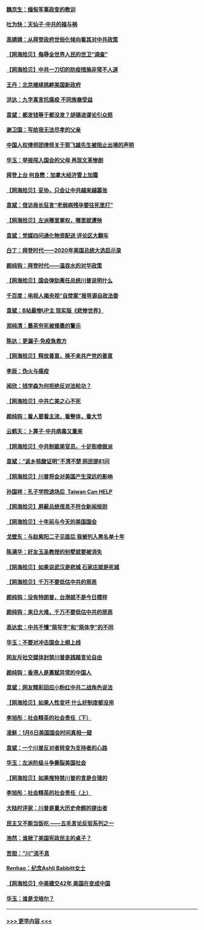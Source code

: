 #### [魏京生：缅甸军事政变的教训](../pages/nsc993/n12732470.md?t=02050801) 
#### [吐为快：天仙子·中共的福与祸](../pages/nsc993/n12732165.md?t=02050801) 
#### [高婧婧：从拜登政府世俗化倾向看其对中共政策](../pages/nsc993/n12730028.md?t=02050801) 
#### [【网海拾贝】侮辱全世界人民的世卫“调查”](../pages/nsc993/n12727884.md?t=02050801) 
#### [【网海拾贝】中共一刀切的防疫措施非常不人道](../pages/nsc993/n12724879.md?t=02050801) 
#### [王丹：北京继续挑衅美国新政府](../pages/nsc993/n12722456.md?t=02050801) 
#### [洪达：九字真言抗瘟疫 不同族裔受益](../pages/nsc993/n12722448.md?t=02050801) 
#### [袁斌：都发钱等于都没发？胡锡进谬论引众怒](../pages/nsc993/n12722393.md?t=02050801) 
#### [谢卫国：写给我无法尽孝的父亲](../pages/nsc993/n12720325.md?t=02050801) 
#### [中国人权律师团律师关于郭飞雄先生被阻止出境的声明](../pages/nsc993/n12720203.md?t=02050801) 
#### [华玉：举报闯入国会的父母 再现文革惨剧](../pages/nsc993/n12719070.md?t=02050801) 
#### [拜登上台 何良懋：加拿大经济雪上加霜](../pages/nsc993/n12718943.md?t=02050801) 
#### [【网海拾贝】妥协，只会让中共越来越嚣张](../pages/nsc993/n12717392.md?t=02050801) 
#### [袁斌：信访局长狂言“老弱病残孕要往死里打”](../pages/nsc993/n12717343.md?t=02050801) 
#### [【网海拾贝】左派哪里掌权，哪里就遭殃](../pages/nsc993/n12715009.md?t=02050801) 
#### [袁斌：党媒四问通化物资配送 评论区大翻车](../pages/nsc993/n12714950.md?t=02050801) 
#### [白丁：拜登时代——2020年美国总统大选启示录](../pages/nsc993/n12714920.md?t=02050801) 
#### [颜纯钩：拜登时代——温吞水的对华政策](../pages/nsc993/n12713245.md?t=02050801) 
#### [【网海拾贝】国会弹劾离任总统川普说明什么](../pages/nsc993/n12712816.md?t=02050801) 
#### [千百度：电视人揭央视“自焚案”报导源自政法委](../pages/nsc993/n12709760.md?t=02050801) 
#### [袁斌：B站最惨UP主 现实版《悲惨世界》](../pages/nsc993/n12709686.md?t=02050801) 
#### [郑纯清：墨茶穷死被搽墨的警示](../pages/nsc993/n12709262.md?t=02050801) 
#### [陈达：更漏子·免疫急救方](../pages/nsc993/n12709244.md?t=02050801) 
#### [【网海拾贝】释放善意，换不来共产党的善意](../pages/nsc993/n12708361.md?t=02050801) 
#### [李辰：伪火与瘟疫](../pages/nsc993/n12707981.md?t=02050801) 
#### [闻欣：钱学森为何拒绝反对法轮功？](../pages/nsc993/n12707407.md?t=02050801) 
#### [【网海拾贝】中共亡美之心不死](../pages/nsc993/n12707621.md?t=02050801) 
#### [颜纯钩：看人要看主流，看整体，看大节](../pages/nsc993/n12707536.md?t=02050801) 
#### [云鹤天：卜算子‧中共病毒又重来](../pages/nsc993/n12707408.md?t=02050801) 
#### [【网海拾贝】中共制裁美官员，十足街痞做派](../pages/nsc993/n12705115.md?t=02050801) 
#### [袁斌：“返乡核酸证明”不清不楚 网民提81问](../pages/nsc993/n12704982.md?t=02050801) 
#### [【网海拾贝】川普将会对美国产生深远的影响](../pages/nsc993/n12703045.md?t=02050801) 
#### [孙国祥：孔子学院退场后  Taiwan Can HELP](../pages/nsc993/n12702430.md?t=02050801) 
#### [【网海拾贝】屏蔽总统信息不符合新闻规则](../pages/nsc993/n12699998.md?t=02050801) 
#### [【网海拾贝】十年前与今天的美国国会](../pages/nsc993/n12696993.md?t=02050801) 
#### [戈壁东：与赵紫阳二子见面后 我被列入黑名单十年](../pages/nsc993/n12696215.md?t=02050801) 
#### [陈满华：好友玉圣教授的别墅就要被消失](../pages/nsc993/n12695411.md?t=02050801) 
#### [【网海拾贝】如果说武汉是悲城 石家庄就是死城](../pages/nsc993/n12694589.md?t=02050801) 
#### [【网海拾贝】千万不要低估中共的邪恶](../pages/nsc993/n12692771.md?t=02050801) 
#### [颜纯钩：没有特朗普，台港就不是今日模样](../pages/nsc993/n12692678.md?t=02050801) 
#### [颜纯钩：来日大难，千万不要低估中共的邪恶](../pages/nsc993/n12692080.md?t=02050801) 
#### [高达宏：中共不懂“简写字”和“简体字”的不同](../pages/nsc993/n12692068.md?t=02050801) 
#### [华玉：不要对冲击国会上纲上线](../pages/nsc993/n12689948.md?t=02050801) 
#### [网友斥社交媒体封禁川普是践踏言论自由](../pages/nsc993/n12687482.md?t=02050801) 
#### [颜纯钩：香港人是禀赋异常的中国人](../pages/nsc993/n12685142.md?t=02050801) 
#### [袁斌：网友精彩回应小粉红中共二战角色说法](../pages/nsc993/n12684994.md?t=02050801) 
#### [【网海拾贝】如果人性变坏 什么好制度都没用](../pages/nsc993/n12683000.md?t=02050801) 
#### [李旭彤：社会精英的社会责任（下）](../pages/nsc993/n12680604.md?t=02050801) 
#### [凌稣：1月6日美国国会时间真相一窥](../pages/nsc993/n12682780.md?t=02050801) 
#### [袁斌：一个川普反对者转变为支持者的心路](../pages/nsc993/n12682700.md?t=02050801) 
#### [华玉：左派阶级斗争撕裂美国社会](../pages/nsc993/n12681226.md?t=02050801) 
#### [【网海拾贝】如果推特禁川普的言是合理的](../pages/nsc993/n12681232.md?t=02050801) 
#### [李旭彤：社会精英的社会责任（上）](../pages/nsc993/n12680501.md?t=02050801) 
#### [大陆时评家：川普是重大历史命题的提出者](../pages/nsc993/n12679904.md?t=02050801) 
#### [民主又不能当饭吃 ——五毛言论反驳系列之一](../pages/nsc993/n12679877.md?t=02050801) 
#### [浩然：谁掀了美国宪政民主的桌子？](../pages/nsc993/n12679850.md?t=02050801) 
#### [苦胆：“川”流不息](../pages/nsc993/n12678388.md?t=02050801) 
#### [Renhao：纪念Ashli Babbitt女士](../pages/nsc993/n12678359.md?t=02050801) 
#### [【网海拾贝】中美建交42年 美国在变成中国](../pages/nsc993/n12678324.md?t=02050801) 
#### [华玉：谁是戈培尔？](../pages/nsc993/n12677515.md?t=02050801) 

----
#### [ >>> 更早内容 <<< ](../indexes/nsc993-earlier.md)
